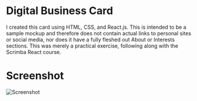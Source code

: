 # Digital Business Card
 I created this card using HTML, CSS, and React.js. This is intended to be a sample mockup and therefore does not contain actual links to personal sites or social media, nor does it have a fully fleshed out About or Interests sections. This was merely a practical exercise, following along with the Scrimba React course.


 # Screenshot
 ![Screenshot](https://github.com/AndreaNicoleSM/Digital-Business-Card/assets/148802466/08b38ce3-f5c7-4c19-9f17-61e2da708ed1)
